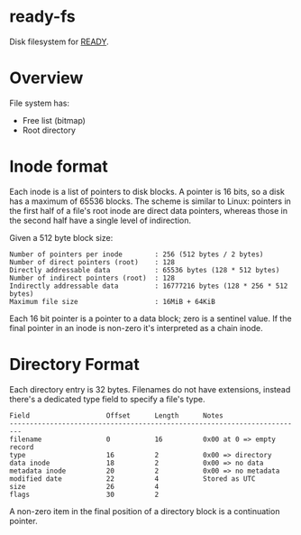 # ready-fs

Disk filesystem for [READY](https://fantasyarca.de/ready/).

# Overview

File system has:
  
  - Free list (bitmap)
  - Root directory

# Inode format

Each inode is a list of pointers to disk blocks. A pointer is 16 bits, so a disk has a maximum of 65536 blocks. The scheme is similar to Linux: pointers in the first half of a file's root inode are direct data pointers, whereas those in the second half have a single level of indirection.

Given a 512 byte block size:

```
Number of pointers per inode        : 256 (512 bytes / 2 bytes)
Number of direct pointers (root)    : 128
Directly addressable data           : 65536 bytes (128 * 512 bytes)
Number of indirect pointers (root)  : 128
Indirectly addressable data         : 16777216 bytes (128 * 256 * 512 bytes)
Maximum file size                   : 16MiB + 64KiB
```


Each 16 bit pointer is a pointer to a data block; zero is a sentinel value. If the final pointer in an inode is non-zero it's interpreted as a chain inode.

# Directory Format

Each directory entry is 32 bytes. Filenames do not have extensions, instead there's a dedicated type field to specify a file's type.

```
Field                   Offset      Length      Notes
-------------------------------------------------------------------------
filename                0           16          0x00 at 0 => empty record
type                    16          2           0x00 => directory
data inode              18          2           0x00 => no data
metadata inode          20          2           0x00 => no metadata
modified date           22          4           Stored as UTC
size                    26          4
flags                   30          2
```

A non-zero item in the final position of a directory block is a continuation pointer.